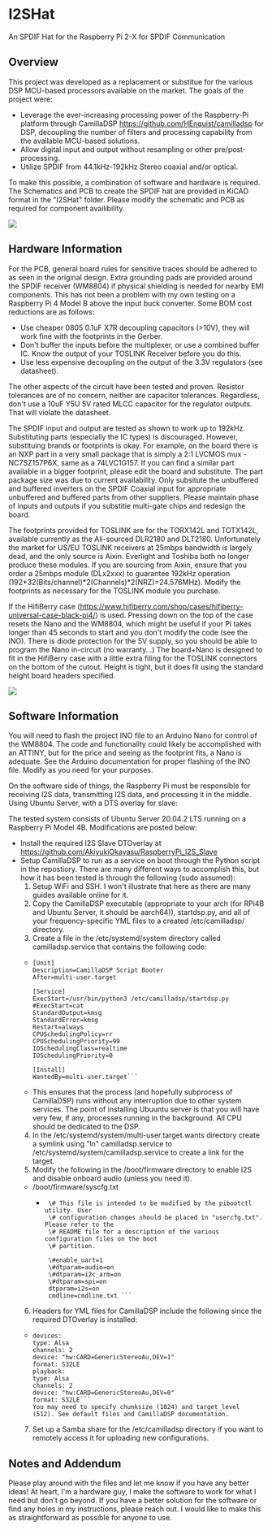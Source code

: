 # I2SHat
An SPDIF Hat for the Raspberry Pi 2-X for SPDIF Communication

## Overview
This project was developed as a replacement or substitue for the various DSP MCU-based processors available on the market. The goals of the project were:
* Leverage the ever-increasing processing power of the Raspberry-Pi platform through CamillaDSP https://github.com/HEnquist/camilladsp for DSP, decoupling the number of filters and processing capability from the available MCU-based solutions.
* Allow digital input and output without resampling or other pre/post-processing.
* Utilize SPDIF from 44.1kHz-192kHz Stereo coaxial and/or optical.

To make this possible, a combination of software and hardware is required. The Schematics and PCB to create the SPDIF hat are provided in KiCAD format in the "I2SHat" folder. Please modify the schematic and PCB as required for component availibility.

![](https://github.com/raptorlightning/I2SHat/blob/main/Pictures/Enclosed.jpg)

## Hardware Information
For the PCB, general board rules for sensitive traces should be adhered to as seen in the original design. Extra grounding pads are provided around the SPDIF receiver (WM8804) if physical shielding is needed for nearby EMI components. This has not been a problem with my own testing on a Raspberry Pi 4 Model B above the input buck converter. 
Some BOM cost reductions are as follows:
* Use cheaper 0805 0.1uF X7R decoupling capacitors (>10V), they will work fine with the footprints in the Gerber.
* Don't buffer the inputs before the multiplexer, or use a combined buffer IC. Know the output of your TOSLINK Receiver before you do this.
* Use less expensive decoupling on the output of the 3.3V regulators (see datasheet).

The other aspects of the circuit have been tested and proven. Resistor tolerances are of no concern, neither are capacitor tolerances. Regardless, don't use a 10uF Y5U 5V rated MLCC capacitor for the regulator outputs. That will violate the datasheet.

The SPDIF input and output are tested as shown to work up to 192kHz. Substituting parts (especially the IC types) is discouraged. However, substituing brands or footprints is okay. For example, on the board there is an NXP part in a very small package that is simply a 2:1 LVCMOS mux - NC7SZ157P6X, same as a 74LVC1G157. If you can find a similar part available in a bigger footprint, please edit the board and substitute. The part package size was due to current availability. Only subsitute the unbuffered and buffered inverters on the SPDIF Coaxial input for appropriate unbuffered and buffered parts from other suppliers. Please maintain phase of inputs and outputs if you substitie multi-gate chips and redesign the board.

The footprints provided for TOSLINK are for the TORX142L and TOTX142L, available currently as the Ali-sourced DLR2180 and DLT2180. Unfortunately the market for US/EU TOSLINK receivers at 25mbps bandwidth is largely dead, and the only source is Aixin. Everlight and Toshiba both no longer produce these modules. If you are sourcing from Aixin, ensure that you order a 25mbps module (DLx2xxx) to guarantee 192kHz operation (192*32(Bits/channel)*2(Channels)*2(NRZ)=24.576MHz). Modify the footprints as necessary for the TOSLINK module you purchase.

If the HifiBerry case (https://www.hifiberry.com/shop/cases/hifiberry-universal-case-black-pi4/) is used. Pressing down on the top of the case resets the Nano and the WM8804, which might be useful if your Pi takes longer than 45 seconds to start and you don't modify the code (see the INO). There is diode protection for the 5V supply, so you should be able to program the Nano in-circuit (no warranty...) The board+Nano is designed to fit in the HifiBerry case with a little extra filing for the TOSLINK connectors on the bottom of the cutout. Height is tight, but it does fit using the standard height board headers specified.


![](https://github.com/raptorlightning/I2SHat/blob/main/Pictures/Back2.jpg)

## Software Information

You will need to flash the project INO file to an Arduino Nano for control of the WM8804. The code and functionality could likely be accomplished with an ATTINY, but for the price and seeing as the footprint fits, a Nano is adequate. See the Arduino documentation for proper flashing of the INO file. Modify as you need for your purposes. 

On the software side of things, the Raspberry Pi must be responsible for receiving I2S data, transmitting I2S data, and processing it in the middle. Using Ubuntu Server, with a DTS overlay for slave:

The tested system consists of Ubuntu Server 20.04.2 LTS running on a Raspberry Pi Model 4B. Modifications are posted below:
* Install the required I2S Slave DTOverlay at https://github.com/AkiyukiOkayasu/RaspberryPi_I2S_Slave
* Setup CamillaDSP to run as a service on boot through the Python script in the repostiory. There are many different ways to accomplish this, but how it has been tested is through the following (sudo assumed):
  1. Setup WiFi and SSH. I won't illustrate that here as there are many guides available online for it.
  2. Copy the CamillaDSP executable (appropriate to your arch (for RPi4B and Ubuntu Server, it should be aarch64)), startdsp.py, and all of your frequency-specific YML files to a created /etc/camilladsp/ directory.
  3. Create a file in the /etc/systemd/system directory called camilladsp.service that contains the following code:
    * ```
      [Unit]
      Description=CamillaDSP Script Booter
      After=multi-user.target

      [Service]
      ExecStart=/usr/bin/python3 /etc/camilladsp/startdsp.py
      #ExecStart=cat
      StandardOutput=kmsg
      StandardError=kmsg
      Restart=always
      CPUSchedulingPolicy=rr
      CPUSchedulingPriority=99
      IOSchedulingClass=realtime
      IOSchedulingPriority=0

      [Install]
      WantedBy=multi-user.target```
    * This ensures that the process (and hopefully subprocess of CamillaDSP) runs without any interruption due to other system services. The point of installing Ubuuntu server is that you will have very few, if any, processes running in the background. All CPU should be dedicated to the DSP.
  4. In the /etc/systemd/system/multi-user.target.wants directory create a symlink using "ln" camilladsp.service to /etc/systemd/system/camilladsp.service to create a link for the target.
  5. Modify the following in the /boot/firmware directory to enable I2S and disable onboard audio (unless you need it).
    * /boot/firmware/syscfg.txt
      *  ```
          \# This file is intended to be modified by the pibootctl utility. User
          \# configuration changes should be placed in "usercfg.txt". Please refer to the
          \# README file for a description of the various configuration files on the boot
          \# partition.

          \#enable_uart=1
          \#dtparam=audio=on
          \#dtparam=i2c_arm=on
          \#dtparam=spi=on
          dtparam=i2s=on
          cmdline=cmdline.txt ```        
  6. Headers for YML files for CamillaDSP include the following since the required DTOverlay is installed:
    * ```
      devices:
      type: Alsa
      channels: 2
      device: "hw:CARD=GenericStereoAu,DEV=1"
      format: S32LE
      playback:
      type: Alsa
      channels: 2
      device: "hw:CARD=GenericStereoAu,DEV=0"
      format: S32LE```
      You may need to specify chunksize (1024) and target_level (512). See default files and CamillaDSP documentation.
  7. Set up a Samba share for the /etc/camilladsp directory if you want to remotely access it for uploading new configurations.

## Notes and Addendum
Please play around with the files and let me know if you have any better ideas! At heart, I'm a hardware guy, I make the software to work for what I need but don't go beyond. If you have a better solution for the software or find any holes in my instructions, please reach out. I would like to make this as straightforward as possible for anyone to use.
